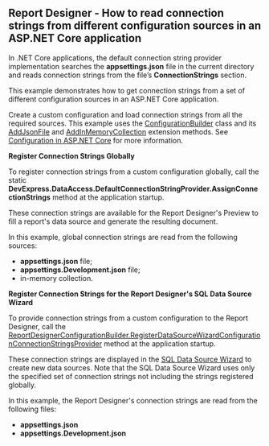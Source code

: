 ## Report Designer - How to read connection strings from different configuration sources in an ASP.NET Core application

In .NET Core applications, the default connection string provider implementation searches the **appsettings.json** file in the current directory and reads connection strings from the file’s **ConnectionStrings** section. 

This example demonstrates how to get connection strings from a set of different configuration sources in an ASP.NET Core application. 

Сreate a custom configuration and load connection strings from all the required sources. This example uses the [ConfigurationBuilder](https://docs.microsoft.com/en-us/dotnet/api/microsoft.extensions.configuration.configurationbuilder?view=aspnetcore-2.2) class and its [AddJsonFile](https://docs.microsoft.com/en-us/dotnet/api/microsoft.extensions.configuration.jsonconfigurationextensions.addjsonfile?view=aspnetcore-2.2) and [AddInMemoryCollection](https://docs.microsoft.com/en-us/dotnet/api/microsoft.extensions.configuration.memoryconfigurationbuilderextensions.addinmemorycollection?view=aspnetcore-2.2) extension methods. See [Configuration in ASP.NET Core](https://docs.microsoft.com/en-us/aspnet/core/fundamentals/configuration/index?view=aspnetcore-2.2) for more information.

**Register Connection Strings Globally**

To register connection strings from a custom configuration globally, call the static **DevExpress.DataAccess.DefaultConnectionStringProvider.AssignConnectionStrings** method at the application startup.

These connection strings are available for the Report Designer's Preview to fill a report's data source and generate the resulting document.

In this example, global connection strings are read from the following sources:
* **appsettings.json** file;
* **appsettings.Development.json** file;
* in-memory collection.

**Register Connection Strings for the Report Designer's SQL Data Source Wizard**

To provide connection strings from a custom configuration to the Report Designer, call the [ReportDesignerConfigurationBuilder.RegisterDataSourceWizardConfigurationConnectionStringsProvider](https://docs.devexpress.com/XtraReports/DevExpress.AspNetCore.Reporting.ReportDesignerConfigurationBuilder.RegisterDataSourceWizardConfigurationConnectionStringsProvider(IConfigurationSection)) method at the application startup.

These connection strings are displayed in the [SQL Data Source Wizard](https://docs.devexpress.com/XtraReports/114093/create-end-user-reporting-applications/web-reporting/asp-net-webforms-reporting/end-user-report-designer/gui/wizards/sql-data-source-wizard) to create new data sources. Note that the SQL Data Source Wizard uses only the specified set of connection strings not including the strings registered globally.

In this example, the Report Designer's connection strings are read from the following files:
* **appsettings.json** 
* **appsettings.Development.json**
